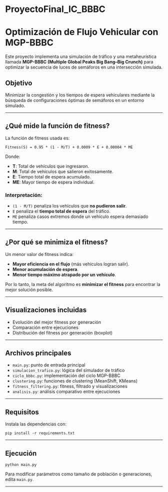# ProyectoFinal_IC_BBBC
# Optimización de Flujo Vehicular con MGP-BBBC

Este proyecto implementa una simulación de tráfico y una metaheurística llamada **MGP-BBBC (Multiple Global Peaks Big Bang–Big Crunch)** para optimizar la secuencia de luces de semáforos en una intersección simulada.

## Objetivo

Minimizar la congestión y los tiempos de espera vehiculares mediante la búsqueda de configuraciones óptimas de semáforos en un entorno simulado.

---

## ¿Qué mide la función de fitness?

La función de fitness usada es:

```
Fitness(S) = 0.95 * (1 - M/T) + 0.0009 * E + 0.00004 * ME
```

Donde:
- **T**: Total de vehículos que ingresaron.
- **M**: Total de vehículos que salieron exitosamente.
- **E**: Tiempo total de espera acumulado.
- **ME**: Mayor tiempo de espera individual.

### Interpretación:
- `(1 - M/T)` penaliza los vehículos que **no pudieron salir**.
- `E` penaliza el **tiempo total de espera** del tráfico.
- `ME` penaliza casos extremos donde un vehículo espera demasiado tiempo.

---

## ¿Por qué se minimiza el fitness?

Un menor valor de fitness indica:
- **Mayor eficiencia en el flujo** (más vehículos logran salir).
- **Menor acumulación de espera**.
- **Menor tiempo máximo atrapado por un vehículo**.

Por lo tanto, la meta del algoritmo es **minimizar el fitness** para encontrar la mejor solución posible.

---

## Visualizaciones incluidas

- Evolución del mejor fitness por generación
- Comparación entre ejecuciones
- Distribución del fitness por generación (boxplot)

---

## Archivos principales

- `main.py`: punto de entrada principal
- `simulacion_trafico.py`: lógica del simulador de tráfico
- `ciclo_bbbc.py`: implementación del ciclo MGP-BBBC
- `clustering.py`: funciones de clustering (MeanShift, KMeans)
- `fitness_filtering.py`: fitness, filtrado y visualizaciones
- `analisis.py`: análisis comparativo entre ejecuciones

---

## Requisitos

Instala las dependencias con:

```
pip install -r requirements.txt
```

---

## Ejecución

```
python main.py
```

Para modificar parámetros como tamaño de población o generaciones, edita `main.py`.

---
